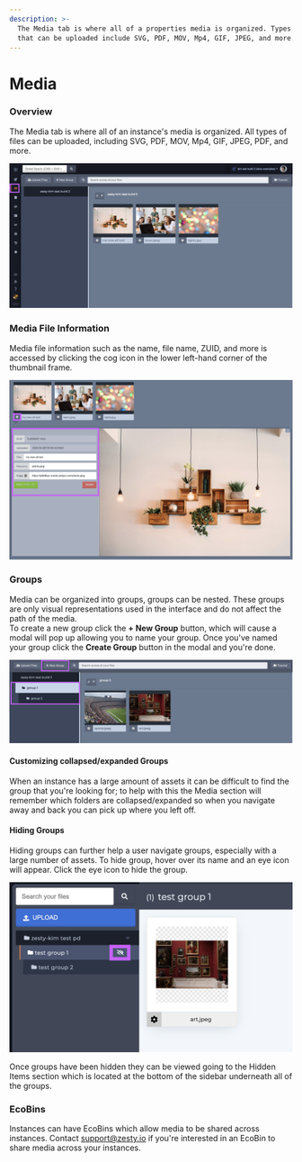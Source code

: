 ```yaml
---
description: >-
  The Media tab is where all of a properties media is organized. Types of media
  that can be uploaded include SVG, PDF, MOV, Mp4, GIF, JPEG, and more.
---
```


# Media

### Overview

The Media tab is where all of an instance's media is organized. All types of files can be uploaded, including SVG, PDF, MOV, Mp4, GIF, JPEG, PDF, and more.

![The media section interface.](../../../.gitbook/assets/01-media-section.png)

### Media File Information

Media file information such as the name, file name, ZUID, and more is accessed by clicking the cog icon in the lower left-hand corner of the thumbnail frame. 

![The cog icon in the thumbnail frame allows you to access the media file&apos;s information.](../../../.gitbook/assets/media-file-information.png)

### Groups

Media can be organized into groups, groups can be nested. These groups are only visual representations used in the interface and do not affect the path of the media.  
To create a new group click the **+ New Group** button, which will cause a modal will pop up allowing you to name your group. Once you've named your group click the **Create Group** button in the modal and you're done.

![Media can be organized into groups.](../../../.gitbook/assets/02-media-groups.png)

#### **Customizing collapsed/expanded Groups**

When an instance has a large amount of assets it can be difficult to find the group that you're looking for; to help with this the Media section will remember which folders are collapsed/expanded so when you navigate away and back you can pick up where you left off.  

#### Hiding Groups

Hiding groups can further help a user navigate groups, especially with a large number of assets. To hide group, hover over its name and an eye icon will appear. Click the eye icon to hide the group. 

![Groups can be hidden by clicking the eye icon.](../../../.gitbook/assets/media-hide-groups.png)

Once groups have been hidden they can be viewed going to the Hidden Items section which is located at the bottom of the sidebar underneath all of the groups.

### EcoBins

Instances can have EcoBins which allow media to be shared across instances. Contact support@zesty.io if you're interested in an EcoBin to share media across your instances.

